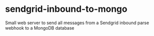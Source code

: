 # sendgrid-inbound-to-mongo
Small web server to send all messages from a Sendgrid inbound parse webhook to a MongoDB database
